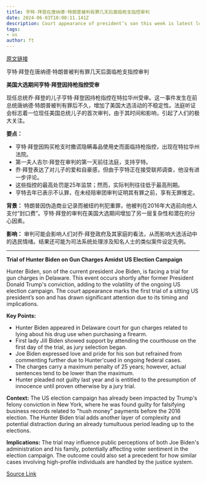 ```yaml
---
title: 亨特·拜登在唐纳德·特朗普被判有罪几天后面临枪支指控审判
date: 2024-06-03T18:08:11.141Z
description: Court appearance of president’s son this week is latest lurid case to roil US election campaign
tags: 
- us
author: ft
---
```


[原文链接](https://ft.com/content/a805ab22-31d2-47e8-953d-d744a3fe36e2)

亨特·拜登在唐纳德·特朗普被判有罪几天后面临枪支指控审判

**美国大选期间亨特·拜登因持枪指控受审**

现任总统乔·拜登的儿子亨特·拜登因持枪指控在特拉华州受审。这一事件发生在前总统唐纳德·特朗普被判有罪后不久，增加了美国大选活动的不稳定性。法庭听证会标志着一位现任美国总统儿子的首次审判，由于其时间和影响，引起了人们的极大关注。

**要点：**
- 亨特·拜登因购买枪支时撒谎隐瞒毒品使用史而面临持枪指控，出现在特拉华州法院。
- 第一夫人吉尔·拜登在审判的第一天前往法庭，支持亨特。
- 乔·拜登表达了对儿子的爱和自豪感，但由于亨特正在接受联邦调查，他没有进一步评论。
- 这些指控的最高处罚是25年监禁；然而，实际判刑往往低于最高刑期。
- 亨特去年已表示不认罪，在未经陪审团审判证明其有罪之前，享有无罪推定。

**背景：**
特朗普因伪造商业记录而被纽约判犯重罪，他被判在2016年大选前向他人支付“封口费”。亨特·拜登的审判在美国大选期间增加了另一层复杂性和潜在的分心因素。

**影响：**
审判可能会影响人们对乔·拜登政府及其家庭的看法，从而影响大选活动中的选民情绪。结果还可能为司法系统处理涉及知名人士的类似案件设定先例。

---

 **Trial of Hunter Biden on Gun Charges Amidst US Election Campaign**

Hunter Biden, son of the current president Joe Biden, is facing a trial for gun charges in Delaware. This event occurs shortly after former President Donald Trump's conviction, adding to the volatility of the ongoing US election campaign. The court appearance marks the first trial of a sitting US president’s son and has drawn significant attention due to its timing and implications.

**Key Points:**
- Hunter Biden appeared in Delaware court for gun charges related to lying about his drug use when purchasing a firearm.
- First lady Jill Biden showed support by attending the courthouse on the first day of the trial, as jury selection began.
- Joe Biden expressed love and pride for his son but refrained from commenting further due to Hunter'cued in ongoing federal cases.
- The charges carry a maximum penalty of 25 years; however, actual sentences tend to be lower than the maximum.
- Hunter pleaded not guilty last year and is entitled to the presumption of innocence until proven otherwise by a jury trial.

**Context:**
The US election campaign has already been impacted by Trump's felony conviction in New York, where he was found guilty for falsifying business records related to "hush money" payments before the 2016 election. The Hunter Biden trial adds another layer of complexity and potential distraction during an already tumultuous period leading up to the elections.

**Implications:**
The trial may influence public perceptions of both Joe Biden's administration and his family, potentially affecting voter sentiment in the election campaign. The outcome could also set a precedent for how similar cases involving high-profile individuals are handled by the justice system.

[Source Link](https://ft.com/content/a805ab22-31d2-47e8-953d-d744a3fe36e2)

